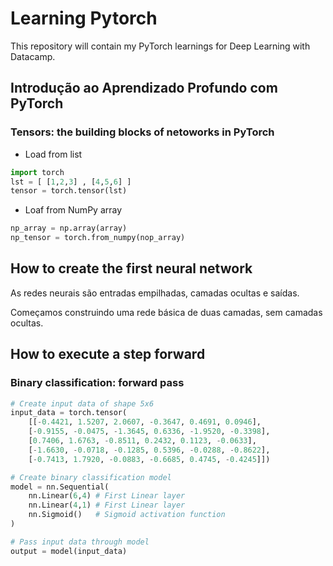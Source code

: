 # Learning Pytorch
This repository will contain my PyTorch learnings for Deep Learning with Datacamp.

## Introdução ao Aprendizado Profundo com PyTorch

### Tensors: the building blocks of netoworks in PyTorch

- Load from list
``` python
import torch
lst = [ [1,2,3] , [4,5,6] ]
tensor = torch.tensor(lst)
```

- Loaf from NumPy array
``` python
np_array = np.array(array)
np_tensor = torch.from_numpy(nop_array)
```

## How to create the first neural network

As redes neurais são entradas empilhadas, camadas ocultas e saídas.

Começamos construindo uma rede básica de duas camadas, sem camadas ocultas.

## How to execute a step forward

### Binary classification: forward pass

``` python
# Create input data of shape 5x6
input_data = torch.tensor(
    [[-0.4421, 1.5207, 2.0607, -0.3647, 0.4691, 0.0946],
    [-0.9155, -0.0475, -1.3645, 0.6336, -1.9520, -0.3398],
    [0.7406, 1.6763, -0.8511, 0.2432, 0.1123, -0.0633],
    [-1.6630, -0.0718, -0.1285, 0.5396, -0.0288, -0.8622],
    [-0.7413, 1.7920, -0.0883, -0.6685, 0.4745, -0.4245]])

# Create binary classification model
model = nn.Sequential(
    nn.Linear(6,4) # First Linear layer
    nn.Linear(4,1) # First Linear layer
    nn.Sigmoid()   # Sigmoid activation function
)

# Pass input data through model
output = model(input_data)
```